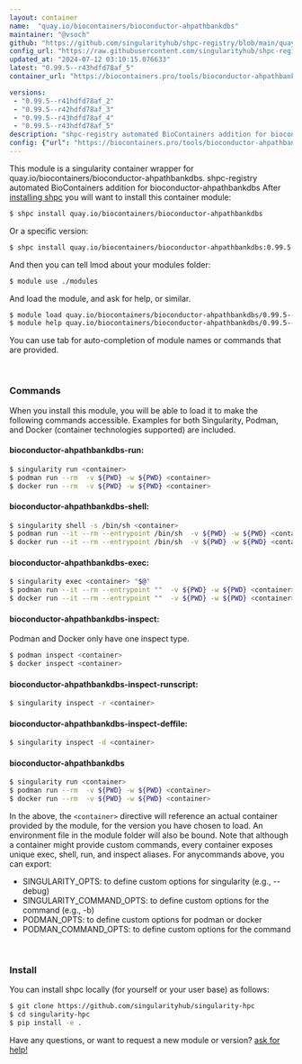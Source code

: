 ```yaml
---
layout: container
name:  "quay.io/biocontainers/bioconductor-ahpathbankdbs"
maintainer: "@vsoch"
github: "https://github.com/singularityhub/shpc-registry/blob/main/quay.io/biocontainers/bioconductor-ahpathbankdbs/container.yaml"
config_url: "https://raw.githubusercontent.com/singularityhub/shpc-registry/main/quay.io/biocontainers/bioconductor-ahpathbankdbs/container.yaml"
updated_at: "2024-07-12 03:10:15.076633"
latest: "0.99.5--r43hdfd78af_5"
container_url: "https://biocontainers.pro/tools/bioconductor-ahpathbankdbs"

versions:
 - "0.99.5--r41hdfd78af_2"
 - "0.99.5--r42hdfd78af_3"
 - "0.99.5--r43hdfd78af_4"
 - "0.99.5--r43hdfd78af_5"
description: "shpc-registry automated BioContainers addition for bioconductor-ahpathbankdbs"
config: {"url": "https://biocontainers.pro/tools/bioconductor-ahpathbankdbs", "maintainer": "@vsoch", "description": "shpc-registry automated BioContainers addition for bioconductor-ahpathbankdbs", "latest": {"0.99.5--r43hdfd78af_5": "sha256:b0be4625d6ac683b650419d5aebd0fd950ff4936dd4c3ce0b604b861c4ce5532"}, "tags": {"0.99.5--r41hdfd78af_2": "sha256:567ecb8989f79ce36d7cce929135cee42fc9289e1bcf7df406cd9caec8696069", "0.99.5--r42hdfd78af_3": "sha256:93e11561c0a63f098edcf79713b48b3feb8ff32eb22315601f40298268dc77b5", "0.99.5--r43hdfd78af_4": "sha256:d0a6ed567d1d4f127acd6503640f6b6557a50cd81a5a216add859ebbaf6d2af2", "0.99.5--r43hdfd78af_5": "sha256:b0be4625d6ac683b650419d5aebd0fd950ff4936dd4c3ce0b604b861c4ce5532"}, "docker": "quay.io/biocontainers/bioconductor-ahpathbankdbs"}
---
```


This module is a singularity container wrapper for quay.io/biocontainers/bioconductor-ahpathbankdbs.
shpc-registry automated BioContainers addition for bioconductor-ahpathbankdbs
After [installing shpc](#install) you will want to install this container module:


```bash
$ shpc install quay.io/biocontainers/bioconductor-ahpathbankdbs
```

Or a specific version:

```bash
$ shpc install quay.io/biocontainers/bioconductor-ahpathbankdbs:0.99.5--r43hdfd78af_5
```

And then you can tell lmod about your modules folder:

```bash
$ module use ./modules
```

And load the module, and ask for help, or similar.

```bash
$ module load quay.io/biocontainers/bioconductor-ahpathbankdbs/0.99.5--r43hdfd78af_5
$ module help quay.io/biocontainers/bioconductor-ahpathbankdbs/0.99.5--r43hdfd78af_5
```

You can use tab for auto-completion of module names or commands that are provided.

<br>

### Commands

When you install this module, you will be able to load it to make the following commands accessible.
Examples for both Singularity, Podman, and Docker (container technologies supported) are included.

#### bioconductor-ahpathbankdbs-run:

```bash
$ singularity run <container>
$ podman run --rm  -v ${PWD} -w ${PWD} <container>
$ docker run --rm  -v ${PWD} -w ${PWD} <container>
```

#### bioconductor-ahpathbankdbs-shell:

```bash
$ singularity shell -s /bin/sh <container>
$ podman run --it --rm --entrypoint /bin/sh  -v ${PWD} -w ${PWD} <container>
$ docker run --it --rm --entrypoint /bin/sh  -v ${PWD} -w ${PWD} <container>
```

#### bioconductor-ahpathbankdbs-exec:

```bash
$ singularity exec <container> "$@"
$ podman run --it --rm --entrypoint ""  -v ${PWD} -w ${PWD} <container> "$@"
$ docker run --it --rm --entrypoint ""  -v ${PWD} -w ${PWD} <container> "$@"
```

#### bioconductor-ahpathbankdbs-inspect:

Podman and Docker only have one inspect type.

```bash
$ podman inspect <container>
$ docker inspect <container>
```

#### bioconductor-ahpathbankdbs-inspect-runscript:

```bash
$ singularity inspect -r <container>
```

#### bioconductor-ahpathbankdbs-inspect-deffile:

```bash
$ singularity inspect -d <container>
```



#### bioconductor-ahpathbankdbs

```bash
$ singularity run <container>
$ podman run --rm  -v ${PWD} -w ${PWD} <container>
$ docker run --rm  -v ${PWD} -w ${PWD} <container>
```


In the above, the `<container>` directive will reference an actual container provided
by the module, for the version you have chosen to load. An environment file in the
module folder will also be bound. Note that although a container
might provide custom commands, every container exposes unique exec, shell, run, and
inspect aliases. For anycommands above, you can export:

 - SINGULARITY_OPTS: to define custom options for singularity (e.g., --debug)
 - SINGULARITY_COMMAND_OPTS: to define custom options for the command (e.g., -b)
 - PODMAN_OPTS: to define custom options for podman or docker
 - PODMAN_COMMAND_OPTS: to define custom options for the command

<br>

### Install

You can install shpc locally (for yourself or your user base) as follows:

```bash
$ git clone https://github.com/singularityhub/singularity-hpc
$ cd singularity-hpc
$ pip install -e .
```

Have any questions, or want to request a new module or version? [ask for help!](https://github.com/singularityhub/singularity-hpc/issues)